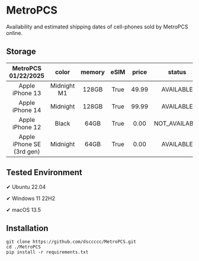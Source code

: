 # MetroPCS
Availability and estimated shipping dates of cell-phones sold by MetroPCS online.
## Storage
|MetroPCS 01/22/2025|color|memory|eSIM|price|status|shipping from|shipping to|
|:--:|:--:|:--:|:--:|:--:|:--:|:--:|:--:|
|Apple iPhone 13|Midnight M1|128GB|True|49.99|AVAILABLE|01/21/2025|01/24/2025|
|Apple iPhone 14|Midnight|128GB|True|99.99|AVAILABLE|01/21/2025|01/24/2025|
|Apple iPhone 12|Black|64GB|True|0.00|NOT_AVAILABLE|01/28/2025|02/03/2025|
|Apple iPhone SE (3rd gen)|Midnight|64GB|True|0.00|AVAILABLE|01/21/2025|01/24/2025|

## Tested Environment
✔ Ubuntu 22.04

✔ Windows 11 22H2

✔ macOS 13.5
## Installation
```
git clone https://github.com/dsccccc/MetroPCS.git
cd ./MetroPCS
pip install -r requirements.txt
```
